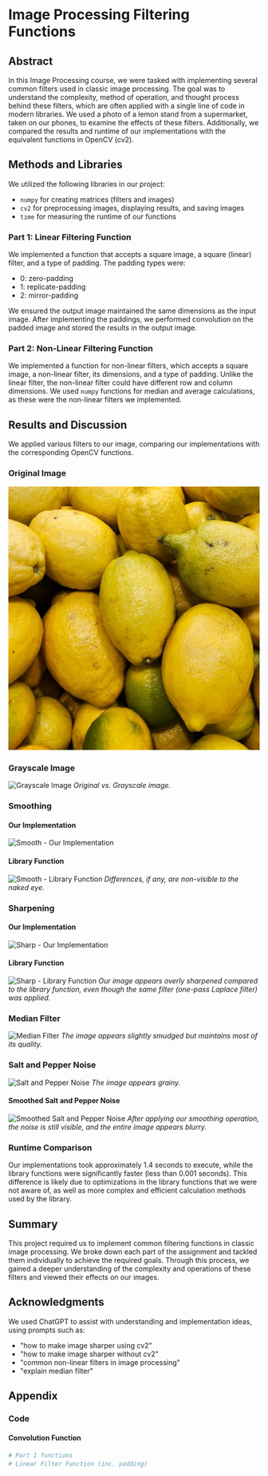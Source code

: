 # Image Processing Filtering Functions

## Abstract
In this Image Processing course, we were tasked with implementing several common filters used in classic image processing. The goal was to understand the complexity, method of operation, and thought process behind these filters, which are often applied with a single line of code in modern libraries. We used a photo of a lemon stand from a supermarket, taken on our phones, to examine the effects of these filters. Additionally, we compared the results and runtime of our implementations with the equivalent functions in OpenCV (cv2).

## Methods and Libraries
We utilized the following libraries in our project:
- `numpy` for creating matrices (filters and images)
- `cv2` for preprocessing images, displaying results, and saving images
- `time` for measuring the runtime of our functions

### Part 1: Linear Filtering Function
We implemented a function that accepts a square image, a square (linear) filter, and a type of padding. The padding types were:
- 0: zero-padding
- 1: replicate-padding
- 2: mirror-padding

We ensured the output image maintained the same dimensions as the input image. After implementing the paddings, we performed convolution on the padded image and stored the results in the output image.

### Part 2: Non-Linear Filtering Function
We implemented a function for non-linear filters, which accepts a square image, a non-linear filter, its dimensions, and a type of padding. Unlike the linear filter, the non-linear filter could have different row and column dimensions. We used `numpy` functions for median and average calculations, as these were the non-linear filters we implemented.

## Results and Discussion
We applied various filters to our image, comparing our implementations with the corresponding OpenCV functions.

### Original Image
![Original Image](images/lemons.jpg)

### Grayscale Image
![Grayscale Image](images/grayscale.jpg)
*Original vs. Grayscale image.*

### Smoothing
#### Our Implementation
![Smooth - Our Implementation](images/smooth_our.jpg)

#### Library Function
![Smooth - Library Function](images/smooth_library.jpg)
*Differences, if any, are non-visible to the naked eye.*

### Sharpening
#### Our Implementation
![Sharp - Our Implementation](images/sharp_our.jpg)

#### Library Function
![Sharp - Library Function](images/sharp_library.jpg)
*Our image appears overly sharpened compared to the library function, even though the same filter (one-pass Laplace filter) was applied.*

### Median Filter
![Median Filter](images/median.jpg)
*The image appears slightly smudged but maintains most of its quality.*

### Salt and Pepper Noise
![Salt and Pepper Noise](images/salt_pepper.jpg)
*The image appears grainy.*

#### Smoothed Salt and Pepper Noise
![Smoothed Salt and Pepper Noise](images/smoothed_salt_pepper.jpg)
*After applying our smoothing operation, the noise is still visible, and the entire image appears blurry.*

### Runtime Comparison
Our implementations took approximately 1.4 seconds to execute, while the library functions were significantly faster (less than 0.001 seconds). This difference is likely due to optimizations in the library functions that we were not aware of, as well as more complex and efficient calculation methods used by the library.

## Summary
This project required us to implement common filtering functions in classic image processing. We broke down each part of the assignment and tackled them individually to achieve the required goals. Through this process, we gained a deeper understanding of the complexity and operations of these filters and viewed their effects on our images.

## Acknowledgments
We used ChatGPT to assist with understanding and implementation ideas, using prompts such as:
- "how to make image sharper using cv2"
- "how to make image sharper without cv2"
- "common non-linear filters in image processing"
- "explain median filter"

## Appendix
### Code
#### Convolution Function
```python
# Part 1 functions
# Linear Filter Function (inc. padding)

